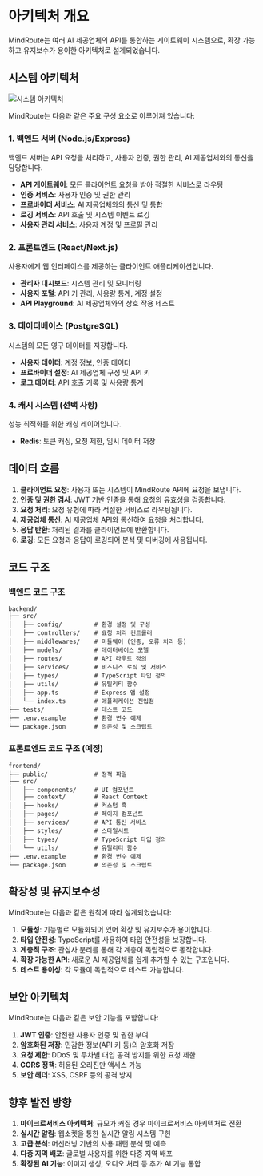 # 아키텍처 개요

MindRoute는 여러 AI 제공업체의 API를 통합하는 게이트웨이 시스템으로, 확장 가능하고 유지보수가 용이한 아키텍처로 설계되었습니다.

## 시스템 아키텍처

![시스템 아키텍처](/assets/images/system-architecture.png)

MindRoute는 다음과 같은 주요 구성 요소로 이루어져 있습니다:

### 1. 백엔드 서버 (Node.js/Express)

백엔드 서버는 API 요청을 처리하고, 사용자 인증, 권한 관리, AI 제공업체와의 통신을 담당합니다.

- **API 게이트웨이**: 모든 클라이언트 요청을 받아 적절한 서비스로 라우팅
- **인증 서비스**: 사용자 인증 및 권한 관리
- **프로바이더 서비스**: AI 제공업체와의 통신 및 통합
- **로깅 서비스**: API 호출 및 시스템 이벤트 로깅
- **사용자 관리 서비스**: 사용자 계정 및 프로필 관리

### 2. 프론트엔드 (React/Next.js)

사용자에게 웹 인터페이스를 제공하는 클라이언트 애플리케이션입니다.

- **관리자 대시보드**: 시스템 관리 및 모니터링
- **사용자 포털**: API 키 관리, 사용량 통계, 계정 설정
- **API Playground**: AI 제공업체와의 상호 작용 테스트

### 3. 데이터베이스 (PostgreSQL)

시스템의 모든 영구 데이터를 저장합니다.

- **사용자 데이터**: 계정 정보, 인증 데이터
- **프로바이더 설정**: AI 제공업체 구성 및 API 키
- **로그 데이터**: API 호출 기록 및 사용량 통계

### 4. 캐시 시스템 (선택 사항)

성능 최적화를 위한 캐싱 레이어입니다.

- **Redis**: 토큰 캐싱, 요청 제한, 임시 데이터 저장

## 데이터 흐름

1. **클라이언트 요청**: 사용자 또는 시스템이 MindRoute API에 요청을 보냅니다.
2. **인증 및 권한 검사**: JWT 기반 인증을 통해 요청의 유효성을 검증합니다.
3. **요청 처리**: 요청 유형에 따라 적절한 서비스로 라우팅됩니다.
4. **제공업체 통신**: AI 제공업체 API와 통신하여 요청을 처리합니다.
5. **응답 반환**: 처리된 결과를 클라이언트에 반환합니다.
6. **로깅**: 모든 요청과 응답이 로깅되어 분석 및 디버깅에 사용됩니다.

## 코드 구조

### 백엔드 코드 구조

```
backend/
├── src/
│   ├── config/         # 환경 설정 및 구성
│   ├── controllers/    # 요청 처리 컨트롤러
│   ├── middlewares/    # 미들웨어 (인증, 오류 처리 등)
│   ├── models/         # 데이터베이스 모델
│   ├── routes/         # API 라우트 정의
│   ├── services/       # 비즈니스 로직 및 서비스
│   ├── types/          # TypeScript 타입 정의
│   ├── utils/          # 유틸리티 함수
│   ├── app.ts          # Express 앱 설정
│   └── index.ts        # 애플리케이션 진입점
├── tests/              # 테스트 코드
├── .env.example        # 환경 변수 예제
└── package.json        # 의존성 및 스크립트
```

### 프론트엔드 코드 구조 (예정)

```
frontend/
├── public/             # 정적 파일
├── src/
│   ├── components/     # UI 컴포넌트
│   ├── context/        # React Context
│   ├── hooks/          # 커스텀 훅
│   ├── pages/          # 페이지 컴포넌트
│   ├── services/       # API 통신 서비스
│   ├── styles/         # 스타일시트
│   ├── types/          # TypeScript 타입 정의
│   └── utils/          # 유틸리티 함수
├── .env.example        # 환경 변수 예제
└── package.json        # 의존성 및 스크립트
```

## 확장성 및 유지보수성

MindRoute는 다음과 같은 원칙에 따라 설계되었습니다:

1. **모듈성**: 기능별로 모듈화되어 있어 확장 및 유지보수가 용이합니다.
2. **타입 안전성**: TypeScript를 사용하여 타입 안전성을 보장합니다.
3. **계층적 구조**: 관심사 분리를 통해 각 계층이 독립적으로 동작합니다.
4. **확장 가능한 API**: 새로운 AI 제공업체를 쉽게 추가할 수 있는 구조입니다.
5. **테스트 용이성**: 각 모듈이 독립적으로 테스트 가능합니다.

## 보안 아키텍처

MindRoute는 다음과 같은 보안 기능을 포함합니다:

1. **JWT 인증**: 안전한 사용자 인증 및 권한 부여
2. **암호화된 저장**: 민감한 정보(API 키 등)의 암호화 저장
3. **요청 제한**: DDoS 및 무차별 대입 공격 방지를 위한 요청 제한
4. **CORS 정책**: 허용된 오리진만 액세스 가능
5. **보안 헤더**: XSS, CSRF 등의 공격 방지

## 향후 발전 방향

1. **마이크로서비스 아키텍처**: 규모가 커질 경우 마이크로서비스 아키텍처로 전환
2. **실시간 알림**: 웹소켓을 통한 실시간 알림 시스템 구현
3. **고급 분석**: 머신러닝 기반의 사용 패턴 분석 및 예측
4. **다중 지역 배포**: 글로벌 사용자를 위한 다중 지역 배포
5. **확장된 AI 기능**: 이미지 생성, 오디오 처리 등 추가 AI 기능 통합 